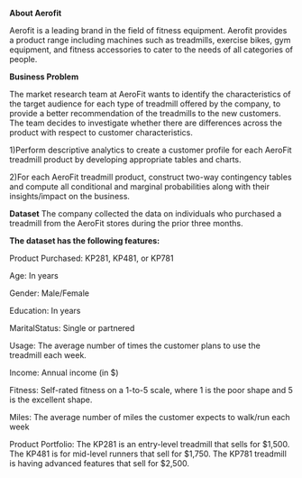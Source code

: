 **About Aerofit**

Aerofit is a leading brand in the field of fitness equipment. Aerofit provides a product range including machines such as treadmills, exercise bikes,
gym equipment, and fitness accessories to cater to the needs of all categories of people.


**Business Problem**

The market research team at AeroFit wants to identify the characteristics of the target audience for each type of treadmill offered by the company, 
to provide a better recommendation of the treadmills to the new customers. The team decides to investigate whether there are differences across the product 
with respect to customer characteristics.

1)Perform descriptive analytics to create a customer profile for each AeroFit treadmill product by developing appropriate tables and charts.

2)For each AeroFit treadmill product, construct two-way contingency tables and compute all conditional and marginal probabilities along with their insights/impact
on the business.

**Dataset**
The company collected the data on individuals who purchased a treadmill from the AeroFit stores during the prior three months. 

**The dataset has the following features:**


Product Purchased:	KP281, KP481, or KP781

Age:	In years

Gender:	Male/Female

Education:	In years

MaritalStatus:	Single or partnered

Usage:	The average number of times the customer plans to use the treadmill each week.

Income:	Annual income (in $)

Fitness:	Self-rated fitness on a 1-to-5 scale, where 1 is the poor shape and 5 is the excellent shape.

Miles:	The average number of miles the customer expects to walk/run each week

Product Portfolio:
The KP281 is an entry-level treadmill that sells for $1,500.
The KP481 is for mid-level runners that sell for $1,750.
The KP781 treadmill is having advanced features that sell for $2,500.
